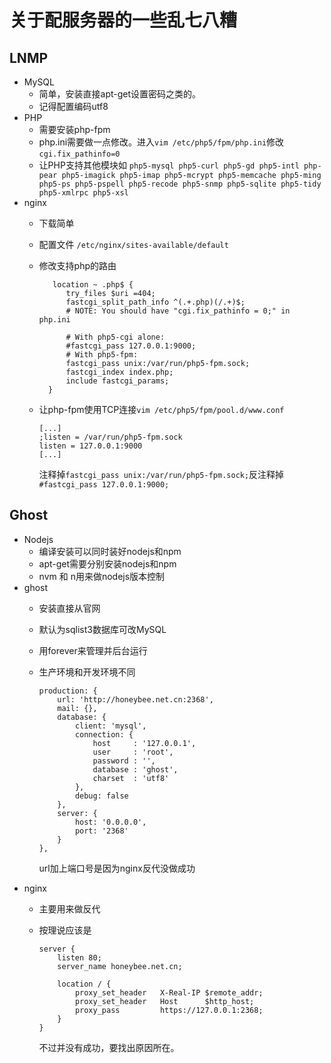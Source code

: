 # 关于配服务器的一些乱七八糟 #
## LNMP ##
+ MySQL
	+ 简单，安装直接apt-get设置密码之类的。
	+ 记得配置编码utf8
+ PHP
	+ 需要安装php-fpm	
	+ php.ini需要做一点修改。进入`vim /etc/php5/fpm/php.ini`修改`cgi.fix_pathinfo=0`
	+ 让PHP支持其他模块如 `php5-mysql php5-curl php5-gd php5-intl php-pear php5-imagick php5-imap php5-mcrypt php5-memcache php5-ming php5-ps php5-pspell php5-recode php5-snmp php5-sqlite php5-tidy php5-xmlrpc php5-xsl`
+ nginx
	+ 下载简单
	+ 配置文件 `/etc/nginx/sites-available/default `
	+ 修改支持php的路由 

			 location ~ .php$ {
                try_files $uri =404;
                fastcgi_split_path_info ^(.+.php)(/.+)$;
                # NOTE: You should have "cgi.fix_pathinfo = 0;" in php.ini

                # With php5-cgi alone:
                #fastcgi_pass 127.0.0.1:9000;
                # With php5-fpm:
                fastcgi_pass unix:/var/run/php5-fpm.sock;
                fastcgi_index index.php;
                include fastcgi_params;
        	}
	+	让php-fpm使用TCP连接`vim /etc/php5/fpm/pool.d/www.conf`
			
			[...]
			;listen = /var/run/php5-fpm.sock
			listen = 127.0.0.1:9000
			[...]
		注释掉`fastcgi_pass unix:/var/run/php5-fpm.sock;`反注释掉`#fastcgi_pass 127.0.0.1:9000;`

## Ghost ##
+	Nodejs
	+	编译安装可以同时装好nodejs和npm
	+	apt-get需要分别安装nodejs和npm
	+	nvm 和 n用来做nodejs版本控制
+	ghost
	+	安装直接从官网
	+	默认为sqlist3数据库可改MySQL
	+	用forever来管理并后台运行
	+	生产环境和开发环境不同
				 
			production: {
        		url: 'http://honeybee.net.cn:2368',
        		mail: {},
        		database: {
            		client: 'mysql',
            		connection: {
		                host     : '127.0.0.1',
		                user     : 'root',
		                password : '',
		                database : 'ghost',
		                charset  : 'utf8'
		            },
		            debug: false
		        },
		        server: {
		            host: '0.0.0.0',
		            port: '2368'
		        }
		    },
		url加上端口号是因为nginx反代没做成功
+	nginx
	+	主要用来做反代
	+	按理说应该是
		 			
			server {
			    listen 80;
			    server_name honeybee.net.cn;
			
			    location / {
			        proxy_set_header   X-Real-IP $remote_addr;
			        proxy_set_header   Host      $http_host;
			        proxy_pass         https://127.0.0.1:2368;
			    }
			}
		不过并没有成功，要找出原因所在。